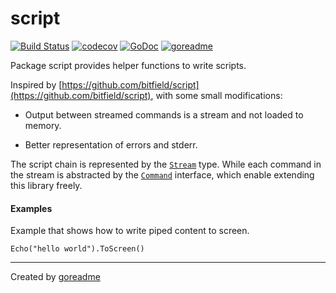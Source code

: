 # script

[![Build Status](https://travis-ci.org/posener/script.svg?branch=master)](https://travis-ci.org/posener/script)
[![codecov](https://codecov.io/gh/posener/script/branch/master/graph/badge.svg)](https://codecov.io/gh/posener/script)
[![GoDoc](https://godoc.org/github.com/posener/script?status.svg)](http://godoc.org/github.com/posener/script)
[![goreadme](https://goreadme.herokuapp.com/badge/posener/script.svg)](https://goreadme.herokuapp.com)

Package script provides helper functions to write scripts.

Inspired by [https://github.com/bitfield/script](https://github.com/bitfield/script), with some small modifications:

* Output between streamed commands is a stream and not loaded to memory.

* Better representation of errors and stderr.

The script chain is represented by the
[`Stream`]([https://godoc.org/github.com/posener/script#Stream](https://godoc.org/github.com/posener/script#Stream)) type. While each command in the
stream is abstracted by the [`Command`]([https://godoc.org/github.com/posener/script#Command](https://godoc.org/github.com/posener/script#Command))
interface, which enable extending this library freely.

#### Examples

Example that shows how to write piped content to screen.

```golang
Echo("hello world").ToScreen()
```


---

Created by [goreadme](https://github.com/apps/goreadme)
